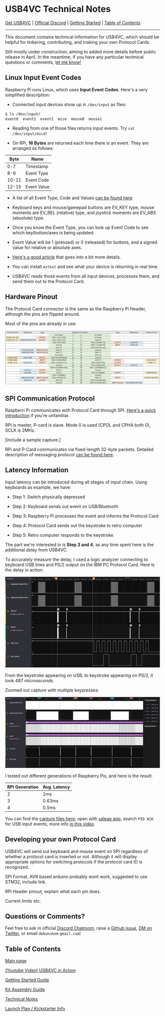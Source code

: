 # USB4VC Technical Notes

[Get USB4VC](https://www.kickstarter.com/projects/dekunukem/usb4vc-usb-inputs-on-retro-computers) | [Official Discord](https://discord.gg/HAuuh3pAmB) | [Getting Started](getting_started.md) | [Table of Contents](#table-of-contents)

-----

This document contains technical information for USB4VC, which should be helpful for tinkering, contributing, and making your own Protocol Cards.

Still mostly under construction, aiming to added more details before public release in April. In the meantime, if you have any particular technical questions or comments, l[et me know!](#questions-or-comments)

## Linux Input Event Codes

Raspberry Pi runs Linux, which uses **Input Event Codes**. Here's a very simplified description:

* Connected input devices show up in `/dev/input` as files:

```
$ ls /dev/input/
event0  event1  event2  mice  mouse0  mouse1
```

* Reading from one of those files returns input events. Try `cat /dev/input/mice`!


* On RPi, **16 Bytes** are returned each time there is an event. They are arranged as follows:

| Byte  | Name        |
|-------|-------------|
| 0-7   | Timestamp   |
| 8-9   | Event Type  |
| 10-11 | Event Code  |
| 12-15 | Event Value |

* A list of all Event Type, Code and Values [can be found here](https://github.com/torvalds/linux/blob/master/include/uapi/linux/input-event-codes.h)

* Keyboard keys and mouse/gamepad buttons are EV_KEY type, mouse moments are EV_REL (relative) type, and joystick moments are EV_ABS (absolute) type.

* Once you know the Event Type, you can look up Event Code to see which key/button/axes is being updated.

* Event Value will be 1 (pressed) or 0 (released) for buttons, and a signed value for relative or absolute axes.

* [Here's a good article](https://thehackerdiary.wordpress.com/2017/04/21/exploring-devinput-1/) that goes into a bit more details.

* You can install `evtest` and see what your device is returning in real time.

* USB4VC reads those events from all input devices, processes them, and send them out to the Protocol Card.

## Hardware Pinout

The Protocol Card connector is the same as the Raspberry Pi Header, although the pins are flipped around.

Most of the pins are already in use:

![Alt text](photos/rpi_pinout.png)

## SPI Communication Protocol

Raspberri Pi communicates with Protocol Card through SPI. [Here's a quick introduction](https://www.circuitbasics.com/basics-of-the-spi-communication-protocol/) if you're unfamiliar.

RPi is master, P-card is slave. Mode 0 is used (CPOL and CPHA both 0), SCLK is 2MHz.

[include a sample capture.]

RPi and P-Card communicates via fixed-length 32-byte packets. Detailed description of messaging protocol [can be found here](https://docs.google.com/spreadsheets/d/e/2PACX-1vTDylIwis3GZrhakGK0uXJGc_SAZ_QwySmlMfZXpSdFDH6zoIXs1kHX7-4wUTeShZth_n6tJH8l3dJ3/pubhtml#
).

## Latency Information

Input latency can be introduced during all stages of input chain. Using keyboards as example, we have:

* Step 1: Switch physically depressed

* Step 2: Keyboard sends out event on USB/Bluetooth

* Step 3: Raspberry Pi processes the event and informs the Protocol Card

* Step 4: Protocol Card sends out the keystroke to retro computer

* Step 5: Retro computer responds to the keystroke.

The part we're interested in is **Step 3 and 4**, as any time spent here is the additional delay from USB4VC.

To accurately measure the delay, I used a logic analyzer connecting to keyboard USB lines and PS/2 output on the IBM PC Protocol Card. Here is the delay in action:

![Alt text](photos/lag_zoom.png)

From the keystroke appearing on USB, to keystroke appearing on PS/2, it took 487 *microseconds*.

Zoomed out capture with multiple keypresses:

![Alt text](photos/lag.png)

I tested out different generations of Raspberry Pis, and here is the result:

| RPi Generation | Avg. Latency |
|----------------|---------|
| 2              | 1ms     |
| 3              | 0.63ms  |
| 4              | 0.5ms   |

You can find the [capture files here](captures/latency), open with [saleae app](https://www.saleae.com/downloads/), search `PID ACK` for USB input events, more info [in this video](https://www.youtube.com/watch?v=wdgULBpRoXk)

## Developing your own Protocol Card

USB4VC will send out keyboard and mouse event on SPI regardless of whether a protocol card is inserted or not. Although it will display appropriate options for switching protocols if the protocol card ID is recognized.

SPI Format, AVR based arduino probably wont work, suggested to use STM32, include link.

RPi Header pinout, explain what each pin does.

Current limits etc.

## Questions or Comments?

Feel free to ask in official [Discord Chatroom](https://discord.gg/HAuuh3pAmB), raise a [Github issue](https://github.com/dekuNukem/USB4VC/issues), [DM on Twitter](https://twitter.com/dekuNukem_), or email `dekunukem` `gmail.com`!

## Table of Contents

[Main page](README.md)

[(Youtube Video) USB4VC in Action](https://www.youtube.com/watch?v=54sdPELuu4g)

[Getting Started Guide](getting_started.md)

[Kit Assembly Guide](kit_assembly.md)

[Technical Notes](technical_notes.md)

[Launch Plan / Kickstarter Info](kickstarter_info.md)


